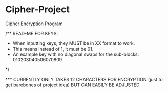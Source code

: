 # Cipher-Project
Cipher Encryption Program

/** READ-ME FOR KEYS:
 * When inputting keys, they MUST be in XX format to work.
 * This means instead of 1, it must be 01.
 * An example key with no diagonal swaps for the sub-blocks: 010203040506070809
   
*/

*** CURRENTLY ONLY TAKES 12 CHARACTERS FOR ENCRYPTION (just to get barebones of project idea) BUT CAN EASILY BE ADJUSTED
